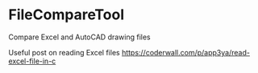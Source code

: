 # FileCompareTool
Compare Excel and AutoCAD drawing files

Useful post on reading Excel files
https://coderwall.com/p/app3ya/read-excel-file-in-c

